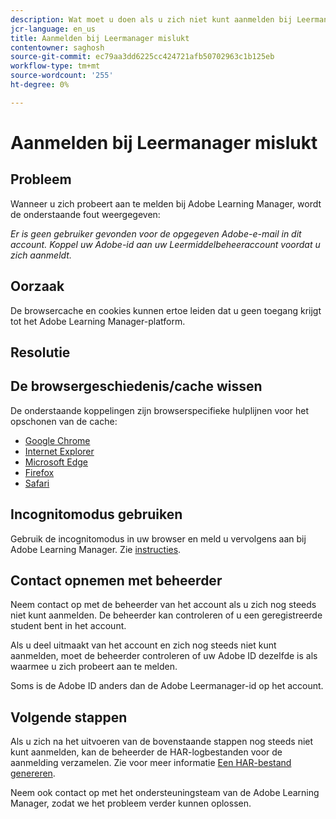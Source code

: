 ```yaml
---
description: Wat moet u doen als u zich niet kunt aanmelden bij Leermanager?
jcr-language: en_us
title: Aanmelden bij Leermanager mislukt
contentowner: saghosh
source-git-commit: ec79aa3dd6225cc424721afb50702963c1b125eb
workflow-type: tm+mt
source-wordcount: '255'
ht-degree: 0%

---
```




# Aanmelden bij Leermanager mislukt

## Probleem

Wanneer u zich probeert aan te melden bij Adobe Learning Manager, wordt de onderstaande fout weergegeven:

*Er is geen gebruiker gevonden voor de opgegeven Adobe-e-mail in dit account. Koppel uw Adobe-id aan uw Leermiddelbeheeraccount voordat u zich aanmeldt.*

<!--![](assets/prime-error-message.png)-->

## Oorzaak

De browsercache en cookies kunnen ertoe leiden dat u geen toegang krijgt tot het Adobe Learning Manager-platform.

## Resolutie

## De browsergeschiedenis/cache wissen

De onderstaande koppelingen zijn browserspecifieke hulplijnen voor het opschonen van de cache:

* [Google Chrome](https://support.google.com/accounts/answer/32050?co=GENIE.Platform%3DDesktop&amp;hl=en)
* [Internet Explorer](https://kb.wisc.edu/page.php?id=1514)
* [Microsoft Edge](https://www.bitdefender.com/support/how-to-clear-the-cache-and-cookies%C2%A0in-microsoft-edge-1914.html)
* [Firefox](https://kb.iu.edu/d/ahic)
* [Safari](https://oit.colorado.edu/tutorial/clear-web-browser-cache-safari-6)

## Incognitomodus gebruiken

Gebruik de incognitomodus in uw browser en meld u vervolgens aan bij Adobe Learning Manager. Zie [instructies](https://support.google.com/chrome/answer/95464?co=GENIE.Platform%3DDesktop&amp;hl=en&amp;oco=0).

## Contact opnemen met beheerder

Neem contact op met de beheerder van het account als u zich nog steeds niet kunt aanmelden. De beheerder kan controleren of u een geregistreerde student bent in het account.

Als u deel uitmaakt van het account en zich nog steeds niet kunt aanmelden, moet de beheerder controleren of uw Adobe ID dezelfde is als waarmee u zich probeert aan te melden.

Soms is de Adobe ID anders dan de Adobe Leermanager-id op het account.

## Volgende stappen

Als u zich na het uitvoeren van de bovenstaande stappen nog steeds niet kunt aanmelden, kan de beheerder de HAR-logbestanden voor de aanmelding verzamelen. Zie voor meer informatie [Een HAR-bestand genereren](/help/migrated/kb/generate-har-file.md).

Neem ook contact op met het ondersteuningsteam van de Adobe Learning Manager, zodat we het probleem verder kunnen oplossen.
